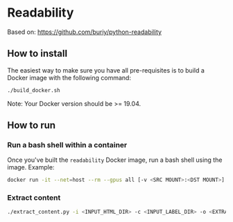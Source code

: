 # Readability
Based on: https://github.com/buriy/python-readability

## How to install
The easiest way to make sure you have all pre-requisites is to build a Docker image with the following command:

```bash
./build_docker.sh
```

Note: Your Docker version should be >= 19.04.

## How to run

### Run a bash shell within a container
Once you've built the `readability` Docker image, run a bash shell using the image. Example:

```bash
docker run -it --net=host --rm --gpus all [-v <SRC MOUNT>:<DST MOUNT>] readability /bin/bash
```

### Extract content

```bash
./extract_content.py -i <INPUT_HTML_DIR> -c <INPUT_LABEL_DIR> -o <EXTRACTED_DIR>
```